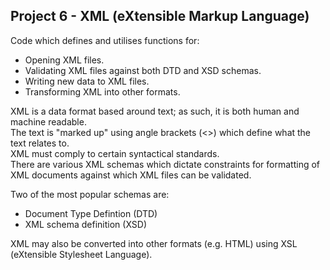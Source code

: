 ## Project 6 - XML (eXtensible Markup Language)

Code which defines and utilises functions for:
* Opening XML files.
* Validating XML files against both DTD and XSD schemas.
* Writing new data to XML files.
* Transforming XML into other formats. 

XML is a data format based around text; as such, it is both human and machine readable.  
The text is "marked up" using angle brackets (<>) which define what the text relates to.  
XML must comply to certain syntactical standards.  
There are various XML schemas which dictate constraints for formatting of XML documents against which XML files can be validated.      
 
Two of the most popular schemas are:
* Document Type Defintion (DTD)
* XML schema definition (XSD)  

XML may also be converted into other formats (e.g. HTML) using XSL (eXtensible Stylesheet Language).
